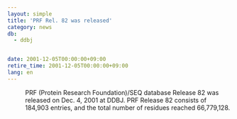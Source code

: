 ```yaml
---
layout: simple
title: 'PRF Rel. 82 was released'
category: news
db:
  - ddbj


date: 2001-12-05T00:00:00+09:00
retire_time: 2001-12-05T00:00:00+09:00
lang: en
---
```


<dd>PRF (Protein Research Foundation)/SEQ database Release 82 was released on Dec. 4, 2001 at DDBJ. PRF Release 82 consists of 184,903 entries, and the total number of residues reached 66,779,128.</dd>
